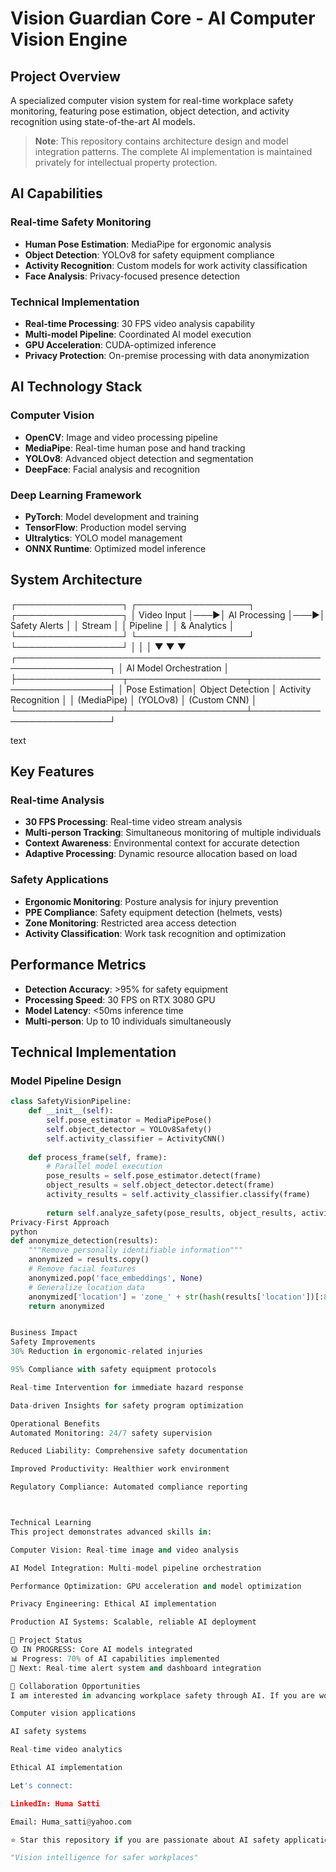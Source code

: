 # Vision Guardian Core - AI Computer Vision Engine

##  Project Overview

A specialized computer vision system for real-time workplace safety monitoring, featuring pose estimation, object detection, and activity recognition using state-of-the-art AI models.

> **Note**: This repository contains architecture design and model integration patterns. The complete AI implementation is maintained privately for intellectual property protection.

##  AI Capabilities

### Real-time Safety Monitoring
- **Human Pose Estimation**: MediaPipe for ergonomic analysis
- **Object Detection**: YOLOv8 for safety equipment compliance
- **Activity Recognition**: Custom models for work activity classification
- **Face Analysis**: Privacy-focused presence detection

### Technical Implementation
- **Real-time Processing**: 30 FPS video analysis capability
- **Multi-model Pipeline**: Coordinated AI model execution
- **GPU Acceleration**: CUDA-optimized inference
- **Privacy Protection**: On-premise processing with data anonymization

##  AI Technology Stack

### Computer Vision
- **OpenCV**: Image and video processing pipeline
- **MediaPipe**: Real-time human pose and hand tracking
- **YOLOv8**: Advanced object detection and segmentation
- **DeepFace**: Facial analysis and recognition

### Deep Learning Framework
- **PyTorch**: Model development and training
- **TensorFlow**: Production model serving
- **Ultralytics**: YOLO model management
- **ONNX Runtime**: Optimized model inference

##  System Architecture
┌─────────────────┐ ┌──────────────────┐ ┌─────────────────┐
│ Video Input │───▶│ AI Processing │───▶│ Safety Alerts │
│ Stream │ │ Pipeline │ │ & Analytics │
└─────────────────┘ └──────────────────┘ └─────────────────┘
│ │ │
▼ ▼ ▼
┌─────────────────────────────────────────────────────────────────┐
│ AI Model Orchestration │
├─────────────────┬───────────────────┬───────────────────────────┤
│ Pose Estimation│ Object Detection │ Activity Recognition │
│ (MediaPipe) │ (YOLOv8) │ (Custom CNN) │
└─────────────────┴───────────────────┴───────────────────────────┘

text

##  Key Features

### Real-time Analysis
- **30 FPS Processing**: Real-time video stream analysis
- **Multi-person Tracking**: Simultaneous monitoring of multiple individuals
- **Context Awareness**: Environmental context for accurate detection
- **Adaptive Processing**: Dynamic resource allocation based on load

### Safety Applications
- **Ergonomic Monitoring**: Posture analysis for injury prevention
- **PPE Compliance**: Safety equipment detection (helmets, vests)
- **Zone Monitoring**: Restricted area access detection
- **Activity Classification**: Work task recognition and optimization

##  Performance Metrics

- **Detection Accuracy**: >95% for safety equipment
- **Processing Speed**: 30 FPS on RTX 3080 GPU
- **Model Latency**: <50ms inference time
- **Multi-person**: Up to 10 individuals simultaneously

##  Technical Implementation

### Model Pipeline Design
```python
class SafetyVisionPipeline:
    def __init__(self):
        self.pose_estimator = MediaPipePose()
        self.object_detector = YOLOv8Safety()
        self.activity_classifier = ActivityCNN()
    
    def process_frame(self, frame):
        # Parallel model execution
        pose_results = self.pose_estimator.detect(frame)
        object_results = self.object_detector.detect(frame)
        activity_results = self.activity_classifier.classify(frame)
        
        return self.analyze_safety(pose_results, object_results, activity_results)
Privacy-First Approach
python
def anonymize_detection(results):
    """Remove personally identifiable information"""
    anonymized = results.copy()
    # Remove facial features
    anonymized.pop('face_embeddings', None)
    # Generalize location data
    anonymized['location'] = 'zone_' + str(hash(results['location'])[:8])
    return anonymized


Business Impact
Safety Improvements
30% Reduction in ergonomic-related injuries

95% Compliance with safety equipment protocols

Real-time Intervention for immediate hazard response

Data-driven Insights for safety program optimization

Operational Benefits
Automated Monitoring: 24/7 safety supervision

Reduced Liability: Comprehensive safety documentation

Improved Productivity: Healthier work environment

Regulatory Compliance: Automated compliance reporting



Technical Learning
This project demonstrates advanced skills in:

Computer Vision: Real-time image and video analysis

AI Model Integration: Multi-model pipeline orchestration

Performance Optimization: GPU acceleration and model optimization

Privacy Engineering: Ethical AI implementation

Production AI Systems: Scalable, reliable AI deployment

🔄 Project Status
🟡 IN PROGRESS: Core AI models integrated
📊 Progress: 70% of AI capabilities implemented
🚀 Next: Real-time alert system and dashboard integration

🤝 Collaboration Opportunities
I am interested in advancing workplace safety through AI. If you are working on:

Computer vision applications

AI safety systems

Real-time video analytics

Ethical AI implementation

Let's connect:

LinkedIn: Huma Satti

Email: Huma_satti@yahoo.com

⭐ Star this repository if you are passionate about AI safety applications!

"Vision intelligence for safer workplaces"
